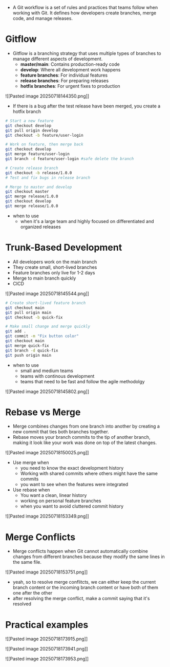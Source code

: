 
- A Git workflow is a set of rules and practices that teams follow when working with Git. It defines how developers create branches, merge code, and manage releases.

# Gitflow 

- Gitflow is a branching strategy that uses multiple types of branches to manage different aspects of development.
	- **master/main**: Contains production-ready code
	- **develop**: Where all development work happens
	- **feature branches**: For individual features
	- **release branches**: For preparing releases
	- **hotfix branches**: For urgent fixes to production

![[Pasted image 20250718144350.png]]

- If there is a bug after the test release have been merged, you create a hotfix branch

```bash
# Start a new feature
git checkout develop
git pull origin develop
git checkout -b feature/user-login

# Work on feature, then merge back
git checkout develop
git merge feature/user-login
git branch -d feature/user-login #safe delete the branch

# Create release branch
git checkout -b release/1.0.0
# Test and fix bugs in release branch

# Merge to master and develop
git checkout master
git merge release/1.0.0
git checkout develop
git merge release/1.0.0
```

- when to use
	- when it's a large team and highly focused on differentiated and organized releases 
# Trunk-Based Development 

- All developers work on the main branch
- They create small, short-lived branches
- Feature branches only live for 1-2 days 
- Merge to main branch quickly 
- CICD

![[Pasted image 20250718145544.png]]

```bash
# Create short-lived feature branch
git checkout main
git pull origin main
git checkout -b quick-fix

# Make small change and merge quickly
git add .
git commit -m "Fix button color"
git checkout main
git merge quick-fix
git branch -d quick-fix
git push origin main
```

- when to use
	- small and medium teams 
	- teams with continous development 
	- teams that need to be fast and follow the agile methodolgy

![[Pasted image 20250718145802.png]]

# Rebase vs Merge

- Merge combines changes from one branch into another by creating a new commit that ties both branches together.
- Rebase moves your branch commits to the tip of another branch, making it look like your work was done on top of the latest changes.

![[Pasted image 20250718150025.png]]

- Use merge when 
	- you need to know the exact development history 
	- Working with shared commits where others might have the same commits
	- you want to see when the features were integrated 
- Use rebase when 
	- You want a clean, linear history
	- working on personal feature branches 
	- when you want to avoid cluttered commit history 

![[Pasted image 20250718153349.png]]

# Merge Conflicts 

- Merge conflicts happen when Git cannot automatically combine changes from different branches because they modify the same lines in the same file.

![[Pasted image 20250718153751.png]]


- yeah, so to resolve merge conflitcts, we can either keep the current branch content or the incoming branch content or have both of them one after the other 
- after resolving the merge conflict, make a commit saying that it's resolved 

# Practical examples

![[Pasted image 20250718173915.png]]

![[Pasted image 20250718173941.png]]

![[Pasted image 20250718173953.png]]

